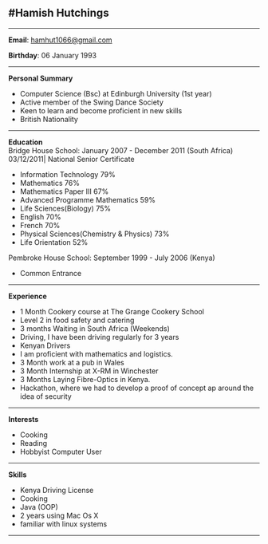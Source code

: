 #Hamish Hutchings
----
----
__Email__: [hamhut1066@gmail.com](mailto:hamhut1066@gmail.com)  

__Birthday__: 06 January 1993

----

__Personal Summary__  
- Computer Science (Bsc) at Edinburgh University (1st year)  
- Active member of the Swing Dance Society  
- Keen to learn and become proficient in new skills  
- British Nationality  

----

__Education__  
Bridge House School: January 2007 - December 2011 (South Africa)  
03/12/2011| National Senior Certificate  
- Information Technology 79%  
- Mathematics 76%  
- Mathematics Paper III  67%  
- Advanced Programme Mathematics 59%  
- Life Sciences(Biology) 75%  
- English 70%  
- French 70%  
- Physical Sciences(Chemistry & Physics) 73%  
- Life Orientation 52%  


Pembroke House School: September 1999 - July 2006  (Kenya)  
- Common Entrance  

----

__Experience__  
- 1 Month Cookery course at The Grange Cookery School  
- Level 2 in food safety and catering  
- 3 months Waiting in South Africa (Weekends)  
- Driving, I have been driving regularly for 3 years  
- Kenyan Drivers  
- I am proficient with mathematics and logistics.  
- 3 Month work at a pub in Wales  
- 3 Month Internship at X-RM in Winchester  
- 3 Months Laying Fibre-Optics in Kenya.  
- Hackathon, where we had to develop a proof of concept ap around the idea of
security  

----

__Interests__ 
- Cooking
- Reading
- Hobbyist Computer User

----

__Skills__  
- Kenya Driving License
- Cooking
- Java (OOP)
- 2 years using Mac Os X
- familiar with linux systems


----
